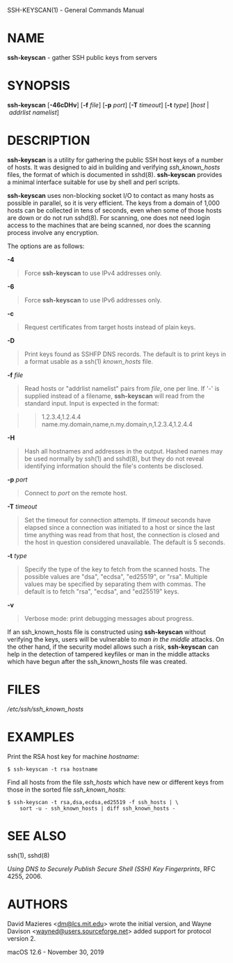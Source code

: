 SSH-KEYSCAN(1) - General Commands Manual

# NAME

**ssh-keyscan** - gather SSH public keys from servers

# SYNOPSIS

**ssh-keyscan**
\[**-46cDHv**]
\[**-f**&nbsp;*file*]
\[**-p**&nbsp;*port*]
\[**-T**&nbsp;*timeout*]
\[**-t**&nbsp;*type*]
\[*host*&nbsp;|&nbsp;*addrlist&nbsp;namelist*]

# DESCRIPTION

**ssh-keyscan**
is a utility for gathering the public SSH host keys of a number of
hosts.
It was designed to aid in building and verifying
*ssh\_known\_hosts*
files,
the format of which is documented in
sshd(8).
**ssh-keyscan**
provides a minimal interface suitable for use by shell and perl
scripts.

**ssh-keyscan**
uses non-blocking socket I/O to contact as many hosts as possible in
parallel, so it is very efficient.
The keys from a domain of 1,000
hosts can be collected in tens of seconds, even when some of those
hosts are down or do not run
sshd(8).
For scanning, one does not need
login access to the machines that are being scanned, nor does the
scanning process involve any encryption.

The options are as follows:

**-4**

> Force
> **ssh-keyscan**
> to use IPv4 addresses only.

**-6**

> Force
> **ssh-keyscan**
> to use IPv6 addresses only.

**-c**

> Request certificates from target hosts instead of plain keys.

**-D**

> Print keys found as SSHFP DNS records.
> The default is to print keys in a format usable as a
> ssh(1)
> *known\_hosts*
> file.

**-f** *file*

> Read hosts or
> "addrlist namelist"
> pairs from
> *file*,
> one per line.
> If
> '-'
> is supplied instead of a filename,
> **ssh-keyscan**
> will read from the standard input.
> Input is expected in the format:

> > 1\.2.3.4,1.2.4.4 name.my.domain,name,n.my.domain,n,1.2.3.4,1.2.4.4

**-H**

> Hash all hostnames and addresses in the output.
> Hashed names may be used normally by
> ssh(1)
> and
> sshd(8),
> but they do not reveal identifying information should the file's contents
> be disclosed.

**-p** *port*

> Connect to
> *port*
> on the remote host.

**-T** *timeout*

> Set the timeout for connection attempts.
> If
> *timeout*
> seconds have elapsed since a connection was initiated to a host or since the
> last time anything was read from that host, the connection is
> closed and the host in question considered unavailable.
> The default is 5 seconds.

**-t** *type*

> Specify the type of the key to fetch from the scanned hosts.
> The possible values are
> "dsa",
> "ecdsa",
> "ed25519",
> or
> "rsa".
> Multiple values may be specified by separating them with commas.
> The default is to fetch
> "rsa",
> "ecdsa",
> and
> "ed25519"
> keys.

**-v**

> Verbose mode:
> print debugging messages about progress.

If an ssh\_known\_hosts file is constructed using
**ssh-keyscan**
without verifying the keys, users will be vulnerable to
*man in the middle*
attacks.
On the other hand, if the security model allows such a risk,
**ssh-keyscan**
can help in the detection of tampered keyfiles or man in the middle
attacks which have begun after the ssh\_known\_hosts file was created.

# FILES

*/etc/ssh/ssh\_known\_hosts*

# EXAMPLES

Print the RSA host key for machine
*hostname*:

	$ ssh-keyscan -t rsa hostname

Find all hosts from the file
*ssh\_hosts*
which have new or different keys from those in the sorted file
*ssh\_known\_hosts*:

	$ ssh-keyscan -t rsa,dsa,ecdsa,ed25519 -f ssh_hosts | \
		sort -u - ssh_known_hosts | diff ssh_known_hosts -

# SEE ALSO

ssh(1),
sshd(8)

*Using DNS to Securely Publish Secure Shell (SSH) Key Fingerprints*,
RFC 4255,
2006\.

# AUTHORS

David Mazieres &lt;[dm@lcs.mit.edu](mailto:dm@lcs.mit.edu)&gt;
wrote the initial version, and
Wayne Davison &lt;[wayned@users.sourceforge.net](mailto:wayned@users.sourceforge.net)&gt;
added support for protocol version 2.

macOS 12.6 - November 30, 2019
